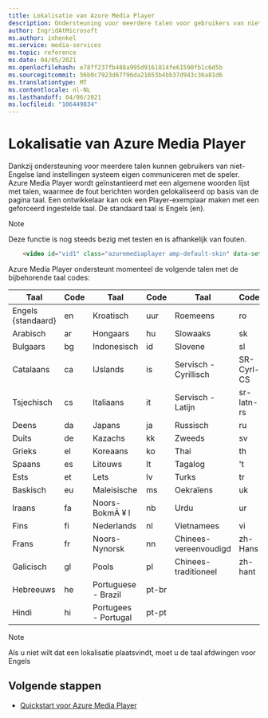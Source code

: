 ```yaml
---
title: Lokalisatie van Azure Media Player
description: Ondersteuning voor meerdere talen voor gebruikers van niet-Engelse land instellingen.
author: IngridAtMicrosoft
ms.author: inhenkel
ms.service: media-services
ms.topic: reference
ms.date: 04/05/2021
ms.openlocfilehash: e78ff237fb488a995d9161814fe61590fb1c6d5b
ms.sourcegitcommit: 56b0c7923d67f96da21653b4bb37d943c36a81d6
ms.translationtype: MT
ms.contentlocale: nl-NL
ms.lasthandoff: 04/06/2021
ms.locfileid: "106449834"
---
```

# <a name="azure-media-player-localization"></a>Lokalisatie van Azure Media Player #

Dankzij ondersteuning voor meerdere talen kunnen gebruikers van niet-Engelse land instellingen systeem eigen communiceren met de speler. Azure Media Player wordt geïnstantieerd met een algemene woorden lijst met talen, waarmee de fout berichten worden gelokaliseerd op basis van de pagina taal. Een ontwikkelaar kan ook een Player-exemplaar maken met een geforceerd ingestelde taal. De standaard taal is Engels (en).

> [!NOTE]
> Deze functie is nog steeds bezig met testen en is afhankelijk van fouten.

```html
    <video id="vid1" class="azuremediaplayer amp-default-skin" data-setup='{"language":"es"}'>...</video>
```

Azure Media Player ondersteunt momenteel de volgende talen met de bijbehorende taal codes:

| Taal            | Code | Taal                | Code   | Taal                | Code         |
|---------------------|------|-------------------------|--------|-------------------------|--------------|
| Engels {standaard}   | en   | Kroatisch                | uur     | Roemeens                | ro           |
| Arabisch              | ar   | Hongaars               | hu     | Slowaaks                  | sk           |
| Bulgaars           | bg   | Indonesisch              | id     | Slovene                 | sl           |
| Catalaans             | ca   | IJslands               | is     | Servisch - Cyrillisch      | SR-Cyrl-CS   |
| Tsjechisch               | cs   | Italiaans                 | it     | Servisch - Latijn         | sr-latn-rs   |
| Deens              | da   | Japans                | ja     | Russisch                 | ru           |
| Duits              | de   | Kazachs                  | kk     | Zweeds                 | sv           |
| Grieks               | el   | Koreaans                  | ko     | Thai                    | th           |
| Spaans             | es   | Litouws              | lt     | Tagalog                 | 't           |
| Ests            | et   | Lets                 | lv     | Turks                 | tr           |
| Baskisch              | eu   | Maleisische               | ms     | Oekraïens               | uk           |
| Iraans               | fa   | Noors-BokmÃ ¥ l     | nb     | Urdu                    | ur           |
| Fins             | fi   | Nederlands                   | nl     | Vietnamees              | vi           |
| Frans              | fr   | Noors-Nynorsk     | nn     | Chinees-vereenvoudigd    | zh-Hans      |
| Galicisch            | gl   | Pools                  | pl     | Chinees-traditioneel   | zh-hant      |
| Hebreeuws              | he   | Portuguese - Brazil     | pt-br  |                         |              |
| Hindi               | hi   | Portugees - Portugal   | pt-pt  |                         |              |


> [!NOTE]
> Als u niet wilt dat een lokalisatie plaatsvindt, moet u de taal afdwingen voor Engels

## <a name="next-steps"></a>Volgende stappen ##

- [Quickstart voor Azure Media Player](azure-media-player-quickstart.md)
